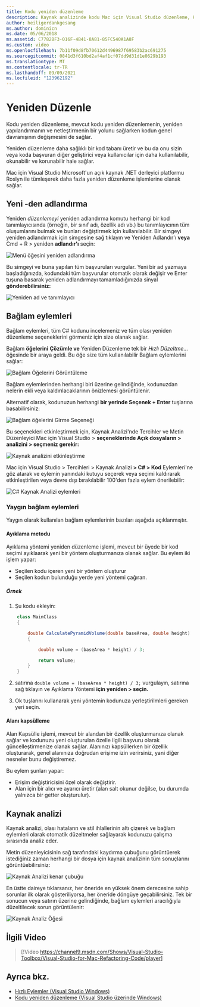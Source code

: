 ```yaml
---
title: Kodu yeniden düzenleme
description: Kaynak analizinde kodu Mac için Visual Studio düzenleme, Kaynak Analizi'nin kullanımıyla basit bir şekilde yapılır.
author: heiligerdankgesang
ms.author: dominicn
ms.date: 05/06/2018
ms.assetid: C7782BF3-016F-4B41-8A81-85FC540A1A8F
ms.custom: video
ms.openlocfilehash: 7b11f09d8fb70612d4496987f69583b2ac691275
ms.sourcegitcommit: 0841d3f610bd2af4af1cf07dd9d31d1e0629b193
ms.translationtype: MT
ms.contentlocale: tr-TR
ms.lasthandoff: 09/09/2021
ms.locfileid: "123962192"
---
```

# <a name="refactoring"></a>Yeniden Düzenle

Kodu yeniden düzenleme, mevcut kodu yeniden düzenlemenin, yeniden yapılandırmanın ve netleştirmenin bir yolunu sağlarken kodun genel davranışının değişmesini de sağlar.

Yeniden düzenleme daha sağlıklı bir kod tabanı üretir ve bu da onu sizin veya koda başvuran diğer geliştirici veya kullanıcılar için daha kullanılabilir, okunabilir ve korunabilir hale sağlar.

Mac için Visual Studio Microsoft'un açık kaynak .NET derleyici platformu Roslyn ile tümleşerek daha fazla yeniden düzenleme işlemlerine olanak sağlar.

## <a name="renaming"></a>Yeni -den adlandırma

Yeniden *düzenlemeyi* yeniden adlandırma komutu herhangi bir kod tanımlayıcısında (örneğin, bir sınıf adı, özellik adı vb.) bu tanımlayıcının tüm oluşumlarını bulmak ve bunları değiştirmek için kullanılabilir. Bir simgeyi yeniden adlandırmak için simgesine sağ tıklayın ve Yeniden Adlandır'ı **veya** Cmd + R > yeniden **adlandır'ı** seçin:

![Menü öğesini yeniden adlandırma](media/refactoring-renaming1.png)

Bu simgeyi ve buna yapılan tüm başvuruları vurgular. Yeni bir ad yazmaya başladığınızda, kodundaki tüm başvurular otomatik olarak değişir ve Enter tuşuna basarak yeniden adlandırmayı tamamladığınızda sinyal **gönderebilirsiniz:**

![Yeniden ad ve tanımlayıcı](media/refactoring-renaming2.png)

## <a name="context-actions"></a>Bağlam eylemleri

Bağlam eylemleri, tüm C# kodunu incelemeniz ve tüm olası yeniden düzenleme seçeneklerini görmeniz için size olanak sağlar.

Bağlam **öğelerini** **Çözümle ve** Yeniden Düzenleme tek bir *Hızlı Düzeltme...* öğesinde bir araya geldi. Bu öğe size tüm kullanılabilir Bağlam eylemlerini sağlar:

![Bağlam Öğelerini Görüntüleme](media/refactoring-context-action.png)

Bağlam eylemlerinden herhangi biri üzerine gelindiğinde, kodunuzdan nelerin ekli veya kaldırılacaklarının önizlemesi görüntülenir.

Alternatif olarak, kodunuzun herhangi **bir yerinde Seçenek + Enter** tuşlarına basabilirsiniz:

![Bağlam öğelerini Girme Seçeneği](media/refactoring-image2a.png)

Bu seçenekleri etkinleştirmek için,  Kaynak Analizi'nde Tercihler ve Metin Düzenleyici Mac için Visual Studio > **seçeneklerinde Açık dosyaların > analizini > seçmeniz gerekir:**

![Kaynak analizini etkinleştirme](media/refactoring-options.png)

Mac için Visual Studio > Tercihleri > Kaynak Analizi **> C# > Kod** Eylemleri'ne göz atarak ve eylemin yanındaki kutuyu seçerek veya seçimi kaldırarak etkinleştirilen veya devre dışı bırakılabilir 100'den fazla eylem önerilebilir:

![C# Kaynak Analizi eylemleri](media/refactoring-image3a.png)

### <a name="common-context-actions"></a>Yaygın bağlam eylemleri

Yaygın olarak kullanılan bağlam eylemlerinin bazıları aşağıda açıklanmıştır.

#### <a name="extract-method"></a>Ayıklama metodu

Ayıklama yöntemi yeniden düzenleme işlemi, mevcut bir üyede bir kod seçimi ayıklaarak yeni bir yöntem oluşturmanıza olanak sağlar. Bu eylem iki işlem yapar:

* Seçilen kodu içeren yeni bir yöntem oluşturur
* Seçilen kodun bulunduğu yerde yeni yöntemi çağıran.

##### <a name="example"></a>Örnek

1. Şu kodu ekleyin:

```csharp
    class MainClass
    {

        double CalculatePyramidVolume(double baseArea, double height)
        {

            double volume = (baseArea * height) / 3;

            return volume;
        }
    }
```

2. satırına `double volume = (baseArea * height) / 3;` vurgulayın, satırına sağ tıklayın ve Ayıklama Yöntemi **için yeniden > seçin.**

3. Ok tuşlarını kullanarak yeni yöntemin kodunuza yerleştirilmleri gereken yeri seçin.

#### <a name="encapsulate-field"></a>Alanı kapsülleme

Alan Kapsülle işlemi, mevcut bir alandan bir özellik oluşturmanıza olanak sağlar ve kodunuzu yeni oluşturulan özelle ilgili başvuru olarak güncelleştirmenize olanak sağlar. Alanınızı kapsüllerken bir özellik oluşturarak, genel alanınıza doğrudan erişime izin verirsiniz, yani diğer nesneler bunu değiştiremez.

Bu eylem şunları yapar:

* Erişim değiştiricisini özel olarak değiştirir.
* Alan için bir alıcı ve ayarıcı üretir (alan salt okunur değilse, bu durumda yalnızca bir getter oluşturulur).

## <a name="source-analysis"></a>Kaynak analizi

Kaynak analizi, olası hataların ve stil ihlallerinin altı çizerek ve bağlam eylemleri olarak otomatik düzeltmeler sağlayarak kodunuzu çalışma sırasında analiz eder.

Metin düzenleyicisinin sağ tarafındaki kaydırma çubuğunu görüntüerek istediğiniz zaman herhangi bir dosya için kaynak analizinin tüm sonuçlarını görüntüebilirsiniz:

![Kaynak Analizi kenar çubuğu](media/refactoring-image4a.png)

En üstte daireye tıklarsanız, her öneride en yüksek önem derecesine sahip sorunlar ilk olarak gösteriliyorsa, her öneride döngüye geçabilirsiniz. Tek bir sonucun veya satırın üzerine gelindiğinde, bağlam eylemleri aracılığıyla düzeltilecek sorun görüntülenir:

![Kaynak Analiz Öğesi](media/refactoring-image5.png)

## <a name="related-video"></a>İlgili Video

> [!Video https://channel9.msdn.com/Shows/Visual-Studio-Toolbox/Visual-Studio-for-Mac-Refactoring-Code/player]

## <a name="see-also"></a>Ayrıca bkz.

- [Hızlı Eylemler (Visual Studio Windows)](/visualstudio/ide/quick-actions)
- [Kodu yeniden düzenleme (Visual Studio üzerinde Windows)](/visualstudio/ide/refactoring-in-visual-studio)